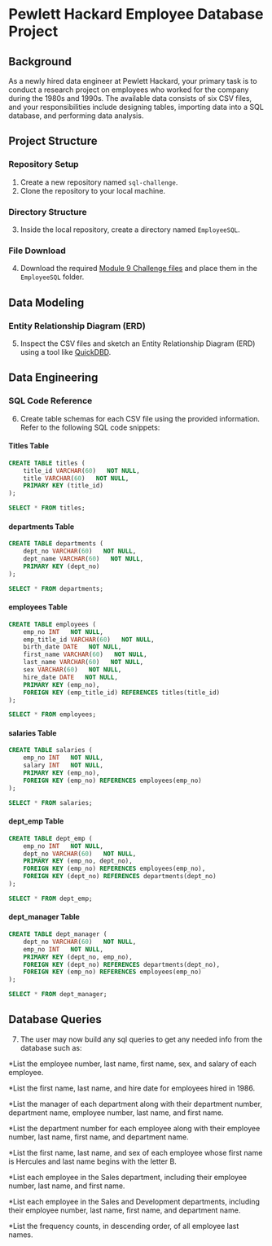 # Pewlett Hackard Employee Database Project

## Background
As a newly hired data engineer at Pewlett Hackard, your primary task is to conduct a research project on employees who worked for the company during the 1980s and 1990s. The available data consists of six CSV files, and your responsibilities include designing tables, importing data into a SQL database, and performing data analysis.

## Project Structure

### Repository Setup
1. Create a new repository named `sql-challenge`.
2. Clone the repository to your local machine.

### Directory Structure
3. Inside the local repository, create a directory named `EmployeeSQL`.

### File Download
4. Download the required [Module 9 Challenge files](#) and place them in the `EmployeeSQL` folder.

## Data Modeling

### Entity Relationship Diagram (ERD)
5. Inspect the CSV files and sketch an Entity Relationship Diagram (ERD) using a tool like [QuickDBD](https://www.quickdatabasediagrams.com/).

## Data Engineering

### SQL Code Reference
6. Create table schemas for each CSV file using the provided information. Refer to the following SQL code snippets:

#### Titles Table
```sql
CREATE TABLE titles (
    title_id VARCHAR(60)   NOT NULL,
    title VARCHAR(60)   NOT NULL,
    PRIMARY KEY (title_id)
);

SELECT * FROM titles;
```

#### departments Table
```sql
CREATE TABLE departments (
    dept_no VARCHAR(60)   NOT NULL,
    dept_name VARCHAR(60)   NOT NULL,
    PRIMARY KEY (dept_no)
);

SELECT * FROM departments;
```

#### employees Table
```sql
CREATE TABLE employees (
    emp_no INT   NOT NULL,
    emp_title_id VARCHAR(60)   NOT NULL,
    birth_date DATE   NOT NULL,
    first_name VARCHAR(60)   NOT NULL,
    last_name VARCHAR(60)   NOT NULL,
    sex VARCHAR(60)   NOT NULL,
    hire_date DATE   NOT NULL,
    PRIMARY KEY (emp_no),
    FOREIGN KEY (emp_title_id) REFERENCES titles(title_id)
);

SELECT * FROM employees;
```

#### salaries Table
```sql
CREATE TABLE salaries (
    emp_no INT   NOT NULL,
    salary INT   NOT NULL,
    PRIMARY KEY (emp_no),
    FOREIGN KEY (emp_no) REFERENCES employees(emp_no)
);

SELECT * FROM salaries;
```

#### dept_emp Table
```sql
CREATE TABLE dept_emp (
    emp_no INT   NOT NULL,
    dept_no VARCHAR(60)   NOT NULL,
    PRIMARY KEY (emp_no, dept_no),
    FOREIGN KEY (emp_no) REFERENCES employees(emp_no),
    FOREIGN KEY (dept_no) REFERENCES departments(dept_no)
);

SELECT * FROM dept_emp;
```

#### dept_manager Table
```sql
CREATE TABLE dept_manager (
    dept_no VARCHAR(60)   NOT NULL,
    emp_no INT   NOT NULL,
    PRIMARY KEY (dept_no, emp_no),
    FOREIGN KEY (dept_no) REFERENCES departments(dept_no),
    FOREIGN KEY (emp_no) REFERENCES employees(emp_no)
);

SELECT * FROM dept_manager;
```

## Database Queries
7. The user may now build any sql queries to get any needed info from the database such as:
   
  *List the employee number, last name, first name, sex, and salary of each employee.
   
  *List the first name, last name, and hire date for employees hired in 1986.
  
  *List the manager of each department along with their department number, department name, employee number, last name, and first name.
  
  *List the department number for each employee along with their employee number, last name, first name, and department name.
  
  *List the first name, last name, and sex of each employee whose first name is Hercules and last name begins with the letter B.
  
  *List each employee in the Sales department, including their employee number, last name, and first name.
  
  *List each employee in the Sales and Development departments, including their employee number, last name, first name, and department name.
  
  *List the frequency counts, in descending order, of all employee last names.
